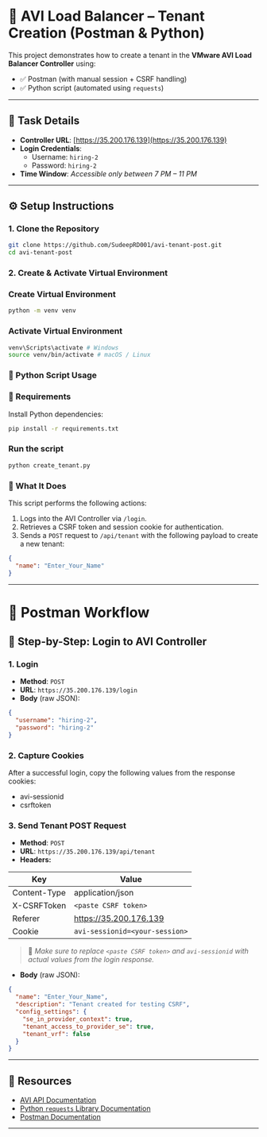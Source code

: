 # 🚀 AVI Load Balancer – Tenant Creation (Postman & Python)

This project demonstrates how to create a tenant in the **VMware AVI Load Balancer Controller** using:
- ✅ Postman (with manual session + CSRF handling)
- ✅ Python script (automated using `requests`)

---

## 📌 Task Details

- **Controller URL**: [https://35.200.176.139](https://35.200.176.139)
- **Login Credentials**:
  - Username: `hiring-2`
  - Password: `hiring-2`
- **Time Window**: *Accessible only between 7 PM – 11 PM*

---
## ⚙️ Setup Instructions

### 1. Clone the Repository

```bash
git clone https://github.com/SudeepRD001/avi-tenant-post.git
cd avi-tenant-post
```
### 2. Create & Activate Virtual Environment

### Create Virtual Environment
```bash
python -m venv venv
```
### Activate Virtual Environment
```bash
venv\Scripts\activate # Windows
source venv/bin/activate # macOS / Linux
```
### 🧪 Python Script Usage

### 🔧 Requirements

Install Python dependencies:

```bash
pip install -r requirements.txt
```
### Run the script
```bash
python create_tenant.py
```
### 🧠 What It Does

This script performs the following actions:

1. Logs into the AVI Controller via `/login`.
2. Retrieves a CSRF token and session cookie for authentication.
3. Sends a `POST` request to `/api/tenant` with the following payload to create a new tenant:

```json
{
  "name": "Enter_Your_Name"
}
```
---

# 📮 Postman Workflow

## 🔐 Step-by-Step: Login to AVI Controller

### 1. Login

- **Method**: `POST`  
- **URL**: `https://35.200.176.139/login`  
- **Body** (raw JSON):

```json
{
  "username": "hiring-2",
  "password": "hiring-2"
}
```

### 2. Capture Cookies
After a successful login, copy the following values from the response cookies:

- avi-sessionid
- csrftoken

### 3. Send Tenant POST Request

- **Method**: `POST`  
- **URL**: `https://35.200.176.139/api/tenant` 
- **Headers:**

| Key               | Value                          |
|------------------|--------------------------------|
| Content-Type      | application/json               |
| X-CSRFToken       | `<paste CSRF token>`           |
| Referer           | https://35.200.176.139         |
| Cookie            | `avi-sessionid=<your-session>` |

> 🔐 *Make sure to replace `<paste CSRF token>` and `avi-sessionid` with actual values from the login response.*

- **Body** (raw JSON):

```json
{
  "name": "Enter_Your_Name",
  "description": "Tenant created for testing CSRF",
  "config_settings": {
    "se_in_provider_context": true,
    "tenant_access_to_provider_se": true,
    "tenant_vrf": false
  }
}
```
---

## 🔗 Resources

- [AVI API Documentation](https://avinetworks.com/docs/)
- [Python `requests` Library Documentation](https://docs.python-requests.org/)
- [Postman Documentation](https://learning.postman.com/docs/)
---
